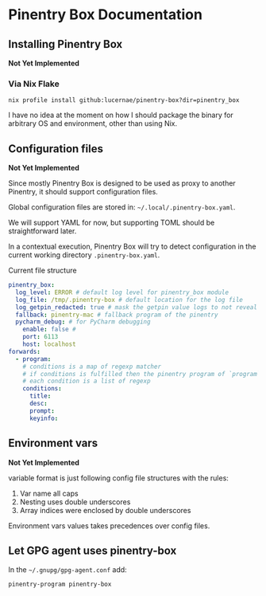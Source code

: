 # Pinentry Box Documentation

## Installing Pinentry Box

**Not Yet Implemented**

### Via Nix Flake

```shell
nix profile install github:lucernae/pinentry-box?dir=pinentry_box
```

I have no idea at the moment on how I should package the binary for arbitrary OS and environment, other than using Nix.

## Configuration files

**Not Yet Implemented**

Since mostly Pinentry Box is designed to be used as proxy to another Pinentry,
it should support configuration files.

Global configuration files are stored in: `~/.local/.pinentry-box.yaml`.

We will support YAML for now, but supporting TOML should be straightforward later.

In a contextual execution, Pinentry Box will try to detect configuration in the current working directory `.pinentry-box.yaml`.

Current file structure

```yaml
pinentry_box:
  log_level: ERROR # default log level for pinentry_box module
  log_file: /tmp/.pinentry-box # default location for the log file
  log_getpin_redacted: true # mask the getpin value logs to not reveal the secret
  fallback: pinentry-mac # fallback program of the pinentry
  pycharm_debug: # for PyCharm debugging
    enable: false #
    port: 6113
    host: localhost
forwards:
  - program:
    # conditions is a map of regexp matcher
    # if conditions is fulfilled then the pinentry program of `program` is going to be executed
    # each condition is a list of regexp
    conditions:
      title:
      desc:
      prompt:
      keyinfo:
```

## Environment vars

**Not Yet Implemented**

variable format is just following config file structures with the rules:

1. Var name all caps
2. Nesting uses double underscores
3. Array indices were enclosed by double underscores

Environment vars values takes precedences over config files.

## Let GPG agent uses pinentry-box

In the `~/.gnupg/gpg-agent.conf` add:

```text
pinentry-program pinentry-box
```
